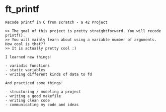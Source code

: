 # ft_printf

`Recode printf in C from scratch - a 42 Project`

```
>> The goal of this project is pretty straightforward. You will recode printf().
>> You will mainly learn about using a variable number of arguments. How cool is that??
>> It is actually pretty cool :)
```

`I learned new things!`

```
- variadic functions
- static variables
- writing different kinds of data to fd
```

`And practiced some things!`

```
- structuring / modeling a project
- writing a good makefile
- writing clean code
- communicating my code and ideas
```
